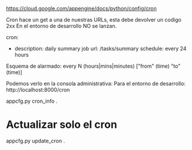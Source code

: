 https://cloud.google.com/appengine/docs/python/config/cron

Cron hace un get a una de nuestras URLs, esta debe devolver un codigo 2xx
En el entorno de desarrollo NO se lanzan.

cron:
- description: daily summary job
  url: /tasks/summary
  schedule: every 24 hours


Esquema de alarmado:
every N (hours|mins|minutes) ["from" (time) "to" (time)]


Podemos verlo en la consola administrativa:
Para el entorno de desarrollo:
http://localhost:8000/cron

appcfg.py cron_info .

# Actualizar solo el cron
appcfg.py update_cron .
